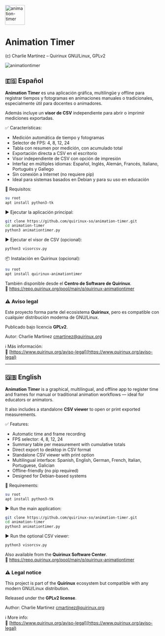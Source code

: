 
<img width="64" height="64" alt="animation-timer" src="https://github.com/user-attachments/assets/0a2913f9-fa36-4bcc-85ca-91234bf96860" />

# Animation Timer

(c) Charlie Martínez – Quirinux GNU/Linux, GPLv2  

![animationtimer](https://github.com/user-attachments/assets/57fb3431-93c4-44fa-b0dd-9d493c4389c7)


## 🇪🇸 Español  
**Animation Timer** es una aplicación gráfica, multilingüe y offline para registrar tiempos y fotogramas en animaciones manuales o tradicionales, especialmente útil para docentes o animadores.  

Además incluye un **visor de CSV** independiente para abrir o imprimir mediciones exportadas.  

✅ Características:

- Medición automática de tiempo y fotogramas  
- Selector de FPS: 4, 8, 12, 24  
- Tabla con resumen por medición, con acumulado total  
- Exportación directa a CSV en el escritorio  
- Visor independiente de CSV con opción de impresión  
- Interfaz en múltiples idiomas: Español, Inglés, Alemán, Francés, Italiano, Portugués y Gallego  
- Sin conexión a Internet (no requiere pip)  
- Ideal para sistemas basados en Debian y para su uso en educación  

🔧 Requisitos:

```bash
su root
apt install python3-tk
```

▶️ Ejecutar la aplicación principal:

```bash
git clone https://github.com/quirinux-so/animation-timer.git
cd animation-timer
python3 animationtimer.py
```

▶️ Ejecutar el visor de CSV (opcional):

```bash
python3 visorcsv.py
```

📦 Instalación en Quirinux (opcional):

```bash
su root
apt install quirinux-animationtimer
```

También disponible desde el **Centro de Software de Quirinux**.  
🔗 https://repo.quirinux.org/pool/main/q/quirinux-animationtimer

### ⚠️ Aviso legal  
Este proyecto forma parte del ecosistema **Quirinux**, pero es compatible con cualquier distribución moderna de GNU/Linux.  

Publicado bajo licencia **GPLv2**.  

Autor: Charlie Martinez <cmartinez@quirinux.org>

ℹ️ Más información:  
🔗 [https://www.quirinux.org/aviso-legal](https://www.quirinux.org/aviso-legal)

---

## 🇬🇧 English  
**Animation Timer** is a graphical, multilingual, and offline app to register time and frames for manual or traditional animation workflows — ideal for educators or animators.  

It also includes a standalone **CSV viewer** to open or print exported measurements.  

✅ Features:

- Automatic time and frame recording  
- FPS selector: 4, 8, 12, 24  
- Summary table per measurement with cumulative totals  
- Direct export to desktop in CSV format  
- Standalone CSV viewer with print option  
- Multilingual interface: Spanish, English, German, French, Italian, Portuguese, Galician  
- Offline-friendly (no pip required)  
- Designed for Debian-based systems  

🔧 Requirements:

```bash
su root
apt install python3-tk
```

▶️ Run the main application:

```bash
git clone https://github.com/quirinux-so/animation-timer.git
cd animation-timer
python3 animationtimer.py
```

▶️ Run the optional CSV viewer:

```bash
python3 visorcsv.py
```

Also available from the **Quirinux Software Center**.  
🔗 https://repo.quirinux.org/pool/main/q/quirinux-animationtimer

### ⚠️ Legal notice  
This project is part of the **Quirinux** ecosystem but compatible with any modern GNU/Linux distribution.  

Released under the **GPLv2 license**.  

Author: Charlie Martinez <cmartinez@quirinux.org>

ℹ️ More info:  
🔗 [https://www.quirinux.org/aviso-legal](https://www.quirinux.org/aviso-legal)
